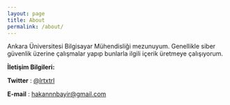 ```yaml
---
layout: page
title: About
permalink: /about/
---
```



Ankara Üniversitesi Bilgisayar Mühendisliği mezunuyum. Genellikle siber güvenlik üzerine çalışmalar yapıp bunlarla ilgili içerik üretmeye çalışıyorum. 



<strong>İletişim Bilgileri:</strong>

<strong>Twitter</strong>  : <a href="https://twitter.com/lrtxtrl">@lrtxtrl</a>
<br>

<strong>E-mail</strong>   : hakannnbayir@gmail.com
